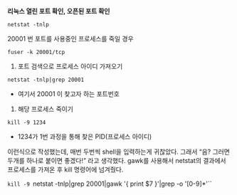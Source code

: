 **리눅스 열린 포트 확인, 오픈된 포트 확인**

```
netstat -tnlp
```

20001 번 포트를 사용중인 프로세스를 죽일 경우

```
fuser -k 20001/tcp
```

1. 포트 검색으로 프로세스 아이디 가져오기

```
netstat -tnlp|grep 20001
```

- 여기서 20001 이 찾고자 하는 포트번호

1. 해당 프로세스 죽이기

```
kill -9 1234
```

- 1234가 1번 과정을 통해 찾은 PID(프로세스 아이디)

이런식으로 작성했는데, 매번 두번씩 shell을 입력하는게 귀찮았다. 그래서 “음? 그러면 두개를 하나로 붙이면 좋겠다!” 라고 생각했다. gawk를 사용해서 netstat의 결과에서 프로세스를 가져온 후 kill 명령어에 넘겨줬다.

`kill -9 `netstat -tnlp|grep 20001|gawk '{ print $7 }'|grep -o '[0-9]*'``